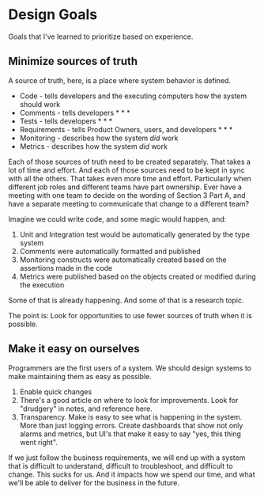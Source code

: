 # Design Goals
Goals that I've learned to prioritize based on experience.

## Minimize sources of truth
A source of truth, here, is a place where system behavior is defined.  

* Code - tells developers and the executing computers how the system should work
* Comments - tells developers *  * *
* Tests - tells developers *  *  * 
* Requirements - tells Product Owners, users, and developers * * * 
* Monitoring - describes how the system _did_ work
* Metrics - describes how the system _did_ work

Each of those sources of truth need to be created separately. That takes a lot of time and effort. And each of those sources need to be kept in sync with all the others. That takes even more time and effort. Particularly when different job roles and different teams have part ownership. Ever have a meeting with one team to decide on the wording of Section 3 Part A, and have a separate meeting to communicate that change to a different team?

Imagine we could write code, and some magic would happen, and:
1. Unit and Integration test would be automatically generated by the type system
2. Comments were automatically formatted and published
3. Monitoring constructs were automatically created based on the assertions made in the code
4. Metrics were published based on the objects created or modified during the execution

Some of that is already happening. And some of that is a research topic. 

The point is: Look for opportunities to use fewer sources of truth when it is possible.

## Make it easy on ourselves
Programmers are the first users of a system. We should design systems to make maintaining them as easy as possible. 
1. Enable quick changes
2. There's a good article on where to look for improvements. Look for "drudgery" in notes, and reference here.
3. Transparency. Make is easy to see what is happening in the system. More than just logging errors. Create dashboards that show not only alarms and metrics, but UI's that make it easy to say "yes, this thing went right".

If we just follow the business requirements, we will end up with a system that is difficult to understand, difficult to troubleshoot, and difficult to change. This sucks for us. And it impacts how we spend our time, and what we'll be able to deliver for the business in the future.